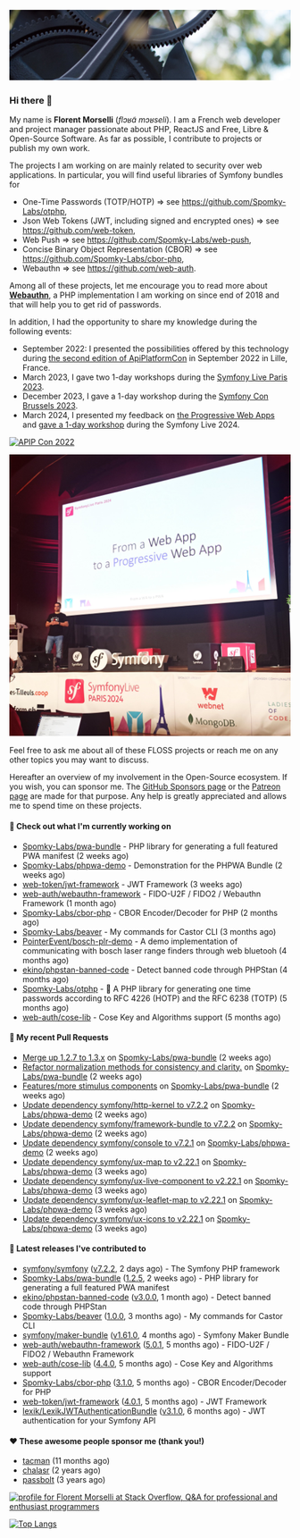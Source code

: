 ![Cover image](1.webp)

### Hi there 👋

My name is **Florent Morselli** (*flɔʁɑ̃ mɔʁseli*). I am a French web developer and project manager passionate about PHP, ReactJS and Free, Libre & Open-Source Software.
As far as possible, I contribute to projects or publish my own work.

The projects I am working on are mainly related to security over web applications. In particular, you will find useful libraries of Symfony bundles for
* One-Time Passwords (TOTP/HOTP) => see https://github.com/Spomky-Labs/otphp,
* Json Web Tokens (JWT, including signed and encrypted ones) => see https://github.com/web-token,
* Web Push => see https://github.com/Spomky-Labs/web-push,
* Concise Binary Object Representation (CBOR) => see https://github.com/Spomky-Labs/cbor-php,
* Webauthn => see https://github.com/web-auth.

Among all of these projects, let me encourage you to read more about [**Webauthn**](https://github.com/web-auth), a PHP implementation I am working on since end of 2018 and that will help you to get rid of passwords.

In addition, I had the opportunity to share my knowledge during the following events:

* September 2022: I presented the possibilities offered by this technology during [the second edition of ApiPlatformCon](https://youtu.be/Y2_0omg1CFk) in September 2022 in Lille, France.
* March 2023, I gave two 1-day workshops during the [Symfony Live Paris 2023](https://live.symfony.com/2023-paris/workshop/maximiser-la-securite-de-vos-applications-avec-le-bundle-security).
* December 2023, I gave a 1-day workshop during the [Symfony Con Brussels 2023](https://live.symfony.com/2023-brussels-con/workshop/road-to-safer-applications).
* March 2024, I presented my feedback on [the Progressive Web Apps](https://live.symfony.com/2024-paris/schedule/de-web-app-a-progressive-web-app) and [gave a 1-day workshop](https://live.symfony.com/2024-paris/workshop#securite-amelioree-et-webauthn-avec-symfony-2) during the Symfony Live 2024.

[![APIP Con 2022](https://user-images.githubusercontent.com/1091072/191684778-b9e26104-038d-45c2-a1b3-287233d15ecc.jpg)](https://api-platform.com/con/2022/conferences/webauthn-se-debarrasser-des-mots-de-passe-definitivement/)

[![Symfony Live 2024](Symfony%20Live%202024.png)](https://symfony.com/blog/symfonylive-paris-2024-from-web-app-to-progressive-web-app)


Feel free to ask me about all of these FLOSS projects or reach me on any other topics you may want to discuss.

Hereafter an overview of my involvement in the Open-Source ecosystem.
If you wish, you can sponsor me. The [GitHub Sponsors page](https://github.com/sponsors/Spomky/) or the [Patreon page](https://www.patreon.com/FlorentMorselli) are made for that purpose. Any help is greatly appreciated and allows me to spend time on these projects.

#### 👷 Check out what I'm currently working on

- [Spomky-Labs/pwa-bundle](https://github.com/Spomky-Labs/pwa-bundle) - PHP library for generating a full featured PWA manifest (2 weeks ago)
- [Spomky-Labs/phpwa-demo](https://github.com/Spomky-Labs/phpwa-demo) - Demonstration for the PHPWA Bundle (2 weeks ago)
- [web-token/jwt-framework](https://github.com/web-token/jwt-framework) - JWT Framework (3 weeks ago)
- [web-auth/webauthn-framework](https://github.com/web-auth/webauthn-framework) - FIDO-U2F / FIDO2 / Webauthn Framework (1 month ago)
- [Spomky-Labs/cbor-php](https://github.com/Spomky-Labs/cbor-php) - CBOR Encoder/Decoder for PHP (2 months ago)
- [Spomky-Labs/beaver](https://github.com/Spomky-Labs/beaver) - My commands for Castor CLI (3 months ago)
- [PointerEvent/bosch-plr-demo](https://github.com/PointerEvent/bosch-plr-demo) - A demo implementation of communicating with bosch laser range finders through web bluetooh (4 months ago)
- [ekino/phpstan-banned-code](https://github.com/ekino/phpstan-banned-code) - Detect banned code through PHPStan (4 months ago)
- [Spomky-Labs/otphp](https://github.com/Spomky-Labs/otphp) - :closed_lock_with_key: A PHP library for generating one time passwords according to RFC 4226 (HOTP) and the RFC 6238 (TOTP) (5 months ago)
- [web-auth/cose-lib](https://github.com/web-auth/cose-lib) - Cose Key and Algorithms support (5 months ago)

#### 🔨 My recent Pull Requests

- [Merge up 1.2.7 to 1.3.x](https://github.com/Spomky-Labs/pwa-bundle/pull/258) on [Spomky-Labs/pwa-bundle](https://github.com/Spomky-Labs/pwa-bundle) (2 weeks ago)
- [Refactor normalization methods for consistency and clarity.](https://github.com/Spomky-Labs/pwa-bundle/pull/257) on [Spomky-Labs/pwa-bundle](https://github.com/Spomky-Labs/pwa-bundle) (2 weeks ago)
- [Features/more stimulus components](https://github.com/Spomky-Labs/pwa-bundle/pull/255) on [Spomky-Labs/pwa-bundle](https://github.com/Spomky-Labs/pwa-bundle) (2 weeks ago)
- [Update dependency symfony/http-kernel to v7.2.2](https://github.com/Spomky-Labs/phpwa-demo/pull/60) on [Spomky-Labs/phpwa-demo](https://github.com/Spomky-Labs/phpwa-demo) (2 weeks ago)
- [Update dependency symfony/framework-bundle to v7.2.2](https://github.com/Spomky-Labs/phpwa-demo/pull/59) on [Spomky-Labs/phpwa-demo](https://github.com/Spomky-Labs/phpwa-demo) (2 weeks ago)
- [Update dependency symfony/console to v7.2.1](https://github.com/Spomky-Labs/phpwa-demo/pull/58) on [Spomky-Labs/phpwa-demo](https://github.com/Spomky-Labs/phpwa-demo) (2 weeks ago)
- [Update dependency symfony/ux-map to v2.22.1](https://github.com/Spomky-Labs/phpwa-demo/pull/56) on [Spomky-Labs/phpwa-demo](https://github.com/Spomky-Labs/phpwa-demo) (3 weeks ago)
- [Update dependency symfony/ux-live-component to v2.22.1](https://github.com/Spomky-Labs/phpwa-demo/pull/55) on [Spomky-Labs/phpwa-demo](https://github.com/Spomky-Labs/phpwa-demo) (3 weeks ago)
- [Update dependency symfony/ux-leaflet-map to v2.22.1](https://github.com/Spomky-Labs/phpwa-demo/pull/54) on [Spomky-Labs/phpwa-demo](https://github.com/Spomky-Labs/phpwa-demo) (3 weeks ago)
- [Update dependency symfony/ux-icons to v2.22.1](https://github.com/Spomky-Labs/phpwa-demo/pull/53) on [Spomky-Labs/phpwa-demo](https://github.com/Spomky-Labs/phpwa-demo) (3 weeks ago)

#### 🔭 Latest releases I've contributed to

- [symfony/symfony](https://github.com/symfony/symfony) ([v7.2.2](https://github.com/symfony/symfony/releases/tag/v7.2.2), 2 days ago) - The Symfony PHP framework
- [Spomky-Labs/pwa-bundle](https://github.com/Spomky-Labs/pwa-bundle) ([1.2.5](https://github.com/Spomky-Labs/pwa-bundle/releases/tag/1.2.5), 2 weeks ago) - PHP library for generating a full featured PWA manifest
- [ekino/phpstan-banned-code](https://github.com/ekino/phpstan-banned-code) ([v3.0.0](https://github.com/ekino/phpstan-banned-code/releases/tag/v3.0.0), 1 month ago) - Detect banned code through PHPStan
- [Spomky-Labs/beaver](https://github.com/Spomky-Labs/beaver) ([1.0.0](https://github.com/Spomky-Labs/beaver/releases/tag/1.0.0), 3 months ago) - My commands for Castor CLI
- [symfony/maker-bundle](https://github.com/symfony/maker-bundle) ([v1.61.0](https://github.com/symfony/maker-bundle/releases/tag/v1.61.0), 4 months ago) - Symfony Maker Bundle
- [web-auth/webauthn-framework](https://github.com/web-auth/webauthn-framework) ([5.0.1](https://github.com/web-auth/webauthn-framework/releases/tag/5.0.1), 5 months ago) - FIDO-U2F / FIDO2 / Webauthn Framework
- [web-auth/cose-lib](https://github.com/web-auth/cose-lib) ([4.4.0](https://github.com/web-auth/cose-lib/releases/tag/4.4.0), 5 months ago) - Cose Key and Algorithms support
- [Spomky-Labs/cbor-php](https://github.com/Spomky-Labs/cbor-php) ([3.1.0](https://github.com/Spomky-Labs/cbor-php/releases/tag/3.1.0), 5 months ago) - CBOR Encoder/Decoder for PHP
- [web-token/jwt-framework](https://github.com/web-token/jwt-framework) ([4.0.1](https://github.com/web-token/jwt-framework/releases/tag/4.0.1), 5 months ago) - JWT Framework
- [lexik/LexikJWTAuthenticationBundle](https://github.com/lexik/LexikJWTAuthenticationBundle) ([v3.1.0](https://github.com/lexik/LexikJWTAuthenticationBundle/releases/tag/v3.1.0), 6 months ago) - JWT authentication for your Symfony API

#### ❤️ These awesome people sponsor me (thank you!)

- [tacman](https://github.com/tacman) (11 months ago)
- [chalasr](https://github.com/chalasr) (2 years ago)
- [passbolt](https://github.com/passbolt) (3 years ago)

<a href="https://stackoverflow.com/users/2157818/florent-morselli"><img src="https://stackoverflow.com/users/flair/2157818.png" width="208" height="58" alt="profile for Florent Morselli at Stack Overflow, Q&amp;A for professional and enthusiast programmers" title="profile for Florent Morselli at Stack Overflow, Q&amp;A for professional and enthusiast programmers"></a>

[![Top Langs](https://wakatime.com/share/@Spomky/aa41d408-c524-4a5f-936d-0b9446698abd.svg)](https://wakatime.com/@Spomky)
